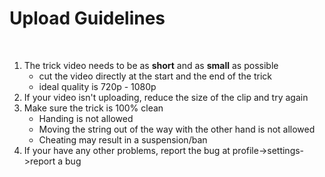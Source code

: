 # Upload Guidelines
&nbsp;

1. The trick video needs to be as **short** and as **small** as possible
   - cut the video directly at the start and the end of the trick
   - ideal quality is 720p - 1080p
2. If your video isn't uploading, reduce the size of the clip and try again
3. Make sure the trick is 100% clean
   - Handing is not allowed
   - Moving the string out of the way with the other hand is not allowed
   - Cheating may result in a suspension/ban
4. If your have any other problems, report the bug at profile->settings->report a bug